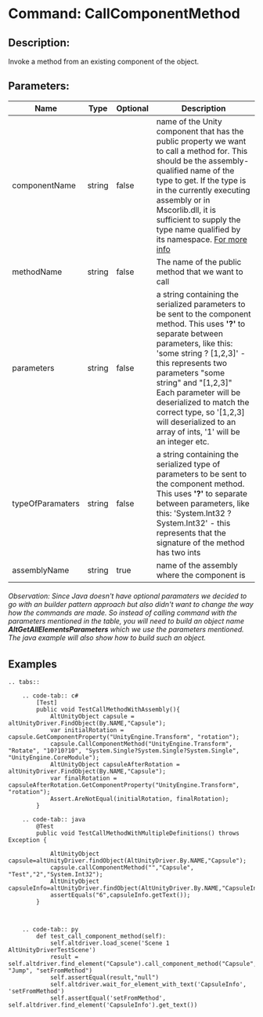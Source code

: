 # Command: CallComponentMethod

## Description:

Invoke a method from an existing component of the object.

## Parameters:

|      Name       |     Type      | Optional | Description |
| --------------- | ------------- | -------- | ----------- |
| componentName      |     string    |   false   | name of the Unity component that has the public property we want to call a method for. This should be the assembly-qualified name of the type to get. If the type is in the currently executing assembly or in Mscorlib.dll, it is sufficient to supply the type name qualified by its namespace. [For more info](https://msdn.microsoft.com/en-us/library/w3f99sx1(v=vs.110).aspx )|
| methodName      |     string    |   false   |   The name of the public method that we want to call |
| parameters      |     string    |   false   |   a string containing the serialized parameters to be sent to the component method. This uses **'?'** to separate between parameters, like this: 'some string ? [1,2,3]' - this represents two parameters "some string" and "[1,2,3]" Each parameter will be deserialized to match the correct type, so '[1,2,3] will deserialized to an array of ints, '1' will be an integer etc.|
| typeOfParamaters      |     string    |   false   |  a string containing the serialized type of parameters to be sent to the component method. This uses **'?'** to separate between parameters, like this: 'System.Int32 ? System.Int32' - this represents that the signature of the method has two ints |
| assemblyName  | string | true | name of the assembly where the component is |

###### Observation: Since Java doesn't have optional paramaters we decided to go with an builder pattern approach but also didn't want to change the way how the commands are made. So instead of calling command with the parameters mentioned in the table, you will need to build an object name **AltGetAllElementsParameters** which we use the parameters mentioned. The java example will also show how to build such an object.

## Examples

```eval_rst
.. tabs::

    .. code-tab:: c#
        [Test]
        public void TestCallMethodWithAssembly(){
            AltUnityObject capsule = altUnityDriver.FindObject(By.NAME,"Capsule");
            var initialRotation = capsule.GetComponentProperty("UnityEngine.Transform", "rotation");
            capsule.CallComponentMethod("UnityEngine.Transform", "Rotate", "10?10?10", "System.Single?System.Single?System.Single", "UnityEngine.CoreModule");
            AltUnityObject capsuleAfterRotation = altUnityDriver.FindObject(By.NAME,"Capsule");
            var finalRotation = capsuleAfterRotation.GetComponentProperty("UnityEngine.Transform", "rotation");
            Assert.AreNotEqual(initialRotation, finalRotation);
        }

    .. code-tab:: java
        @Test
        public void TestCallMethodWithMultipleDefinitions() throws Exception {

            AltUnityObject capsule=altUnityDriver.findObject(AltUnityDriver.By.NAME,"Capsule");
            capsule.callComponentMethod("","Capsule", "Test","2","System.Int32");
            AltUnityObject capsuleInfo=altUnityDriver.findObject(AltUnityDriver.By.NAME,"CapsuleInfo");
            assertEquals("6",capsuleInfo.getText());
        }



    .. code-tab:: py
        def test_call_component_method(self):
            self.altdriver.load_scene('Scene 1 AltUnityDriverTestScene')
            result = self.altdriver.find_element("Capsule").call_component_method("Capsule", "Jump", "setFromMethod")
            self.assertEqual(result,"null")
            self.altdriver.wait_for_element_with_text('CapsuleInfo', 'setFromMethod')
            self.assertEqual('setFromMethod', self.altdriver.find_element('CapsuleInfo').get_text())

```
